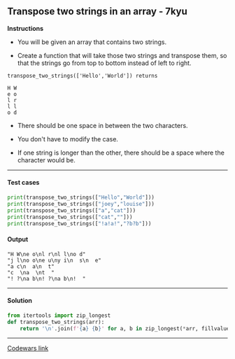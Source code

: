 ## Transpose two strings in an array - 7kyu

**Instructions**

- You will be given an array that contains two strings.

- Create a function that will take those two strings and transpose them, so that the strings go from top to bottom instead of left to right.

```
transpose_two_strings(['Hello','World']) returns

H W
e o
l r
l l
o d
```

- There should be one space in between the two characters.

- You don't have to modify the case.

- If one string is longer than the other, there should be a space where the character would be.

---

#### Test cases

```python
print(transpose_two_strings(["Hello","World"]))
print(transpose_two_strings(["joey","louise"]))
print(transpose_two_strings(["a","cat"]))
print(transpose_two_strings(["cat",""]))
print(transpose_two_strings(["!a!a!","?b?b"]))
```

#### Output

```
"H W\ne o\nl r\nl l\no d"
"j l\no o\ne u\ny i\n  s\n  e"
"a c\n  a\n  t"
"c  \na  \nt  "
"! ?\na b\n! ?\na b\n!  "
```

---

#### Solution

```python
from itertools import zip_longest
def transpose_two_strings(arr):
    return '\n'.join(f'{a} {b}' for a, b in zip_longest(*arr, fillvalue=' '))
```

---

[Codewars link](https://www.codewars.com/kata/581f4ac139dc423f04000b99)
